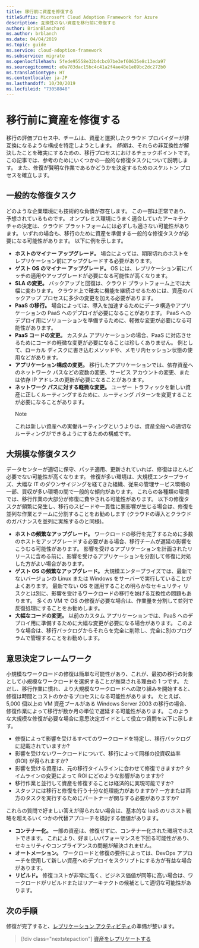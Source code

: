 ```yaml
---
title: 移行前に資産を修復する
titleSuffix: Microsoft Cloud Adoption Framework for Azure
description: 互換性のない資産を移行前に修復する
author: BrianBlanchard
ms.author: brblanch
ms.date: 04/04/2019
ms.topic: guide
ms.service: cloud-adoption-framework
ms.subservice: migrate
ms.openlocfilehash: 5fede95558e32b4cbc07be3ef60635e8c13eda97
ms.sourcegitcommit: e0a783dac15bc4c41a2f4ae48e1e89bc2dc272b0
ms.translationtype: HT
ms.contentlocale: ja-JP
ms.lasthandoff: 10/30/2019
ms.locfileid: "73058848"
---
```

# <a name="remediate-assets-prior-to-migration"></a>移行前に資産を修復する

移行の評価プロセス中、チームは、資産と選択したクラウド プロバイダーが非互換になるような構成を特定しようとします。 *修復*は、それらの非互換性が解決したことを確実にするための、移行プロセスにおけるチェックポイントです。 この記事では、参考のためにいくつかの一般的な修復タスクについて説明します。 また、修復が賢明な作業であるかどうかを決定するためのスケルトン プロセスを確立します。

## <a name="common-remediation-tasks"></a>一般的な修復タスク

どのような企業環境にも技術的な負債が存在します。 この一部は正常であり、予想されているものです。 オンプレミス環境にうまく適合していたアーキテクチャの決定は、クラウド プラットフォームには必ずしも適さない可能性があります。 いずれの場合も、移行のために資産を準備する一般的な修復タスクが必要になる可能性があります。 以下に例を示します。

- **ホストのマイナー アップグレード。** 場合によっては、期限切れのホストをレプリケーション前にアップグレードする必要があります。
- **ゲスト OS のマイナー アップグレード。** OS には、レプリケーション前にパッチの適用やアップグレードが必要になる可能性が高くなります。
- **SLA の変更。** バックアップと回復は、クラウド プラットフォーム上では大幅に変わります。 クラウド上で確実に機能を継続させるためには、資産のバックアップ プロセスに多少の変更を加える必要があります。
- **PaaS の移行。** 場合によっては、導入を加速するためにデータ構造やアプリケーションの PaaS へのデプロイが必要になることがあります。 PaaS へのデプロイ用にソリューションを準備するために、軽微な変更が必要になる可能性があります。
- **PaaS コードの変更。** カスタム アプリケーションの場合、PaaS に対応させるためにコードの軽微な変更が必要になることは珍しくありません。 例として、ローカル ディスクに書き込むメソッドや、メモリ内セッション状態の使用などがあります。
- **アプリケーション構成の変更。** 移行したアプリケーションでは、依存資産へのネットワーク パスなどの変数の変更、サービス アカウントの変更、または依存 IP アドレスの更新が必要になることがあります。
- **ネットワーク パスに対する軽微な変更。** ユーザー トラフィックを新しい資産に正しくルーティングするために、ルーティング パターンを変更することが必要になることがあります。
    > [!NOTE]
    > これは新しい資産への実働ルーティングというよりは、資産全般への適切なルーティングができるようにするための構成です。

## <a name="large-scale-remediation-tasks"></a>大規模な修復タスク

データセンターが適切に保守、パッチ適用、更新されていれば、修復はほとんど必要でない可能性が高くなります。 修復が多い環境は、大規模エンタープライズ、大幅な IT のダウンサイジングを経てきた組織、従来の管理サービス環境の一部、買収が多い環境の間で一般的な傾向があります。 これらの各種類の環境では、移行作業の大部分が修復に費やされる可能性があります。 以下の修復タスクが頻繁に発生し、移行のスピードや一貫性に悪影響が生じる場合は、修復を並列な作業とチームに分割することをお勧めします (クラウドの導入とクラウドのガバナンスを並列に実施するのと同様)。

- **ホストの頻繁なアップグレード。** ワークロードの移行を完了するために多数のホストをアップグレードする必要がある場合、移行チームが遅延の影響をこうむる可能性があります。 影響を受けるアプリケーションを計画されたリリースに含める前に、影響を受けるアプリケーションを分割して修復に対処した方がよい場合があります。
- **ゲスト OS の頻繁なアップグレード。** 大規模エンタープライズでは、最新でないバージョンの Linux または Windows をサーバーで実行していることがよくあります。 最新でない OS を運用することの明らかなセキュリティ リスクとは別に、影響を受けるワークロードの移行を妨げる互換性の問題もあります。 多くの VM で OS の修復が必要な場合は、作業量を分割して並列で反復処理にすることをお勧めします。
- **大幅なコードの変更。** 以前のカスタム アプリケーションでは、PaaS へのデプロイ用に準備するために大幅な変更が必要になる場合があります。 このような場合は、移行バックログからそれらを完全に削除し、完全に別のプログラムで管理することをお勧めします。

## <a name="decision-framework"></a>意思決定フレームワーク

小規模なワークロードの修復は簡単な可能性があり、これが、最初の移行の対象として小規模なワークロードを選択することが推奨される理由の 1 つです。 ただし、移行作業に慣れ、より大規模なワークロードへの取り組みを開始すると、修復は時間とコストのかかるプロセスになる可能性があります。 たとえば、5,000 個以上の VM 資産プールがある Windows Server 2003 の移行の場合、修復作業によって移行が数か月の単位で遅延する可能性があります。 このような大規模な修復が必要な場合に意思決定ガイドとして役立つ質問を以下に示します。

- 修復によって影響を受けるすべてのワークロードを特定し、移行バックログに記載されていますか?
- 影響を受けないワークロードについて、移行によって同様の投資収益率 (ROI) が得られますか?
- 影響を受ける資産は、元の移行タイムラインに合わせて修復できますか? タイムラインの変更によって ROI にどのような影響がありますか?
- 移行作業と並行して資産を修復することは経済的に実現可能ですか?
- スタッフには移行と修復を行う十分な処理能力がありますか? 一方または両方のタスクを実行するためにパートナーが関与する必要がありますか?

これらの質問で好ましい答えが得られない場合は、基本的な IaaS のリホスト戦略を超えるいくつかの代替アプローチを検討する価値があります。

- **コンテナー化。** 一部の資産は、修復せずに、コンテナー化された環境でホストできます。 これにより、好ましいパフォーマンスを下回る可能性があり、セキュリティやコンプライアンスの問題が解決されません。
- **オートメーション。** ワークロードと修復の要件によっては、DevOps アプローチを使用して新しい資産へのデプロイをスクリプトにする方が有益な場合があります。
- **リビルド。** 修復コストが非常に高く、ビジネス価値が同等に高い場合は、ワークロードがリビルドまたはリアーキテクトの候補として適切な可能性があります。

## <a name="next-steps"></a>次の手順

修復が完了すると、[レプリケーション アクティビティ](./replicate.md)の準備が整います。

> [!div class="nextstepaction"]
> [資産をレプリケートする](./replicate.md)
